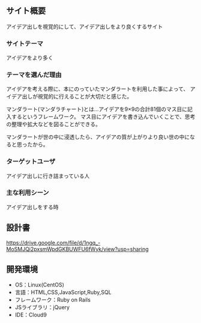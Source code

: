 # <ideas>

## サイト概要
アイデア出しを視覚的にして、アイデア出しをより良くするサイト
### サイトテーマ
アイデアをより多く

### テーマを選んだ理由
アイデアを考える際に、本にのっていたマンダラートを利用した事によって、
アイデア出しが視覚的に行えることが大切だと感じた。

マンダラート(マンダラチャート)とは...アイデアを9×9の合計81個のマス目に記入するというフレームワーク。
                                     マス目にアイデアを書き込んでいくことで、思考の整理や拡大などを図ることができる。

マンダラートが世の中に浸透したら、アイデアの質が上がりより良い世の中になると思ったから。

### ターゲットユーザ
アイデア出しに行き詰まっている人

### 主な利用シーン
アイデア出しをする時

## 設計書
https://drive.google.com/file/d/1ngq_-MoSMJQi2pxsmWpdGKBUWFU6fWyk/view?usp=sharing

## 開発環境
- OS：Linux(CentOS)
- 言語：HTML,CSS,JavaScript,Ruby,SQL
- フレームワーク：Ruby on Rails
- JSライブラリ：jQuery
- IDE：Cloud9